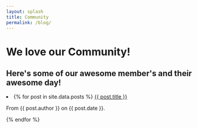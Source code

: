 ```yaml
---
layout: splash
title: Community
permalink: /blog/
---
```


# We love our Community! 
## Here's some of our awesome member's and their awesome day!

<li>
  {% for post in site.data.posts %}
    <a href="{{ post.url }}" target="_blank">{{ post.title }}</a>
    <p>From {{ post.author }} on {{ post.date }}.</p>
  {% endfor %}
</li>
